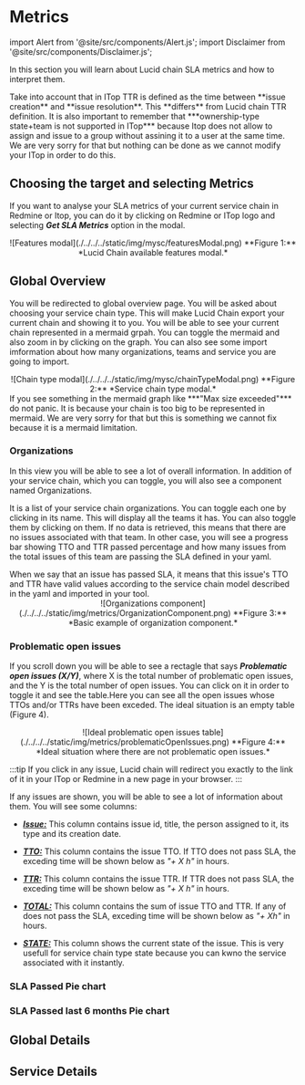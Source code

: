 # Metrics

import Alert from '@site/src/components/Alert.js';
import Disclaimer from '@site/src/components/Disclaimer.js';

In this section you will learn about Lucid chain SLA metrics and how to interpret them.

<Alert>
Take into account that in ITop TTR is defined as the time between **issue creation** and **issue resolution**. This **differs** from Lucid chain TTR definition. It is also important to remember that ***ownership-type state+team is not supported in ITop*** because Itop does not allow to assign and issue to a group without assining it to a user at the same time. We are very sorry for that but nothing can be done as we cannot modify your ITop in order to do this.
</Alert>

## Choosing the target and selecting Metrics

If you want to analyse your SLA metrics of your current service chain in Redmine or Itop, you can do it by clicking on Redmine or ITop logo and selecting ***Get SLA Metrics*** option in the modal.

<div align="center">
![Features modal](./../../../static/img/mysc/featuresModal.png)  
**Figure 1:** *Lucid Chain available features modal.*
</div>

## Global Overview

You will be redirected to global overview page. You will be asked about choosing your service chain type. This will make Lucid Chain export your current chain and showing it to you. You will be able to see your current chain represented in a mermaid grpah. You can toggle the mermaid and also zoom in by clicking on the graph. You can also see some import imformation about how many organizations, teams and service you are going to import.

<div align="center">
![Chain type modal](./../../../static/img/mysc/chainTypeModal.png)  
**Figure 2:** *Service chain type modal.*
</div>

<Alert>
If you see something in the mermaid graph like ***"Max size exceeded"*** do not panic. It is because your chain is too big to be represented in mermaid. We are very sorry for that but this is something we cannot fix because it is a mermaid limitation.
</Alert>

### Organizations

In this view you will be able to see a lot of overall information. In addition of your service chain, which you can toggle, you will also see a component named Organizations.

It is a list of your service chain organizations. You can toggle each one by clicking in its name. This will display all the teams it has. You can also toggle them by clicking on them. If no data is retrieved, this means that there are no issues associated with that team. In other case, you will see a progress bar showing TTO and TTR passed percentage and how many issues from the total issues of this team are passing the SLA defined in your yaml.

<Disclaimer>
When we say that an issue has passed SLA, it means that this issue's TTO and TTR have valid values according to the service chain model described in the yaml and imported in your tool.
</Disclaimer>

<div align="center">
![Organizations component](./../../../static/img/metrics/OrganizationComponent.png)  
**Figure 3:** *Basic example of organization component.*
</div>

### Problematic open issues

If you scroll down you will be able to see a rectagle that says ***Problematic open issues  (X/Y)***, where X is the total number of problematic open issues, and the Y is the total number of open issues. You can click on it in order to toggle it and see the table.Here you can see all the open issues whose TTOs and/or TTRs have been exceded. The ideal situation is an empty table (Figure 4).

<div align="center">
![Ideal problematic open issues table](./../../../static/img/metrics/problematicOpenIssues.png)  
**Figure 4:** *Ideal situation where there are not problematic open issues.*
</div>

:::tip
If you click in any issue, Lucid chain will redirect you exactly to the link of it in your ITop or Redmine in a new page in your browser.
:::

If any issues are shown, you will be able to see a lot of information about them. You will see some columns:

+ <u>***Issue:***</u> This column contains issue id, title, the person assigned to it, its type and its creation date.

+ <u>***TTO:***</u> This column contains the issue TTO. If TTO does not pass SLA, the exceding time will be shown below as *"+ X h"* in hours.

+ <u>***TTR:***</u> This column contains the issue TTR. If TTR does not pass SLA, the exceding time will be shown below as *"+ X h"* in hours.

+ <u>***TOTAL:***</u> This column contains the sum of issue TTO and TTR. If any of does not pass the SLA, exceding time will be shown below as *"+ Xh"* in hours.

+ <u>***STATE:***</u> This column shows the current state of the issue. This is very usefull for service chain type state because you can kwno the service associated with it instantly.

### SLA Passed Pie chart

### SLA Passed last 6 months Pie chart

## Global Details


## Service Details
